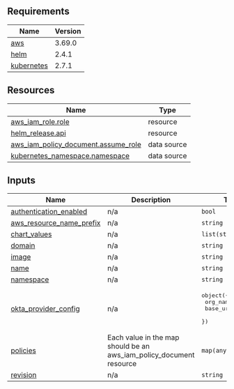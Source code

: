 <!-- BEGINNING OF PRE-COMMIT-TERRAFORM DOCS HOOK -->
## Requirements

| Name | Version |
|------|---------|
| <a name="requirement_aws"></a> [aws](#requirement\_aws) | 3.69.0 |
| <a name="requirement_helm"></a> [helm](#requirement\_helm) | 2.4.1 |
| <a name="requirement_kubernetes"></a> [kubernetes](#requirement\_kubernetes) | 2.7.1 |

## Resources

| Name | Type |
|------|------|
| [aws_iam_role.role](https://registry.terraform.io/providers/hashicorp/aws/3.69.0/docs/resources/iam_role) | resource |
| [helm_release.api](https://registry.terraform.io/providers/hashicorp/helm/2.4.1/docs/resources/release) | resource |
| [aws_iam_policy_document.assume_role](https://registry.terraform.io/providers/hashicorp/aws/3.69.0/docs/data-sources/iam_policy_document) | data source |
| [kubernetes_namespace.namespace](https://registry.terraform.io/providers/hashicorp/kubernetes/2.7.1/docs/data-sources/namespace) | data source |

## Inputs

| Name | Description | Type | Default | Required |
|------|-------------|------|---------|:--------:|
| <a name="input_authentication_enabled"></a> [authentication\_enabled](#input\_authentication\_enabled) | n/a | `bool` | `false` | no |
| <a name="input_aws_resource_name_prefix"></a> [aws\_resource\_name\_prefix](#input\_aws\_resource\_name\_prefix) | n/a | `string` | n/a | yes |
| <a name="input_chart_values"></a> [chart\_values](#input\_chart\_values) | n/a | `list(string)` | n/a | yes |
| <a name="input_domain"></a> [domain](#input\_domain) | n/a | `string` | n/a | yes |
| <a name="input_image"></a> [image](#input\_image) | n/a | `string` | n/a | yes |
| <a name="input_name"></a> [name](#input\_name) | n/a | `string` | n/a | yes |
| <a name="input_namespace"></a> [namespace](#input\_namespace) | n/a | `string` | n/a | yes |
| <a name="input_okta_provider_config"></a> [okta\_provider\_config](#input\_okta\_provider\_config) | n/a | <pre>object({<br>    org_name = string<br>    base_url = string<br>  })</pre> | n/a | yes |
| <a name="input_policies"></a> [policies](#input\_policies) | Each value in the map should be an aws\_iam\_policy\_document resource | `map(any)` | n/a | yes |
| <a name="input_revision"></a> [revision](#input\_revision) | n/a | `string` | n/a | yes |
<!-- END OF PRE-COMMIT-TERRAFORM DOCS HOOK -->